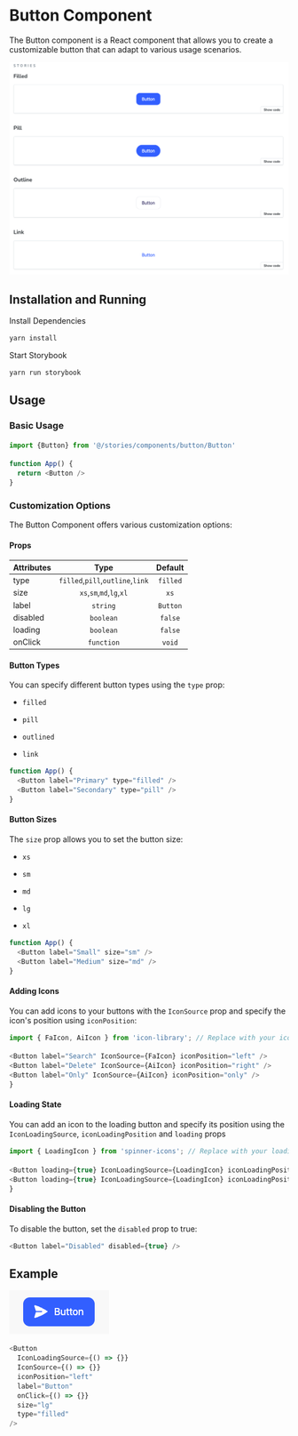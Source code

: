 
# Button Component

The Button component is a React component that allows you to create a customizable button that can adapt to various usage scenarios.

![App Screenshot](https://raw.githubusercontent.com/ezgihekimm/storybook-button/main/Screenshot%202023-09-27%20at%2013.04.25.png)
## Installation and Running
Install Dependencies
```bash
yarn install
```

Start Storybook
```bash
yarn run storybook
```

## Usage

### Basic Usage

```javascript
import {Button} from '@/stories/components/button/Button'

function App() {
  return <Button />
}
```
### Customization Options
The Button Component offers various customization options:


#### Props

| Attributes            |     Type      |  Default  |
| :-------------------- | :-----------: | :-------: |
| type                  | `filled`,`pill`,`outline`,`link`     | `filled` |
| size        | `xs`,`sm`,`md`,`lg`,`xl`      | `xs`       |
| label   | `string`     | `Button`    |
| disabled   | `boolean`     | `false`    |
| loading   | `boolean`     | `false`    |
| onClick   | `function`     | `void`    |





#### Button Types
You can specify different button types using the `type` prop:

- `filled`

- `pill`

- `outlined`

- `link`
```javascript
function App() {
  <Button label="Primary" type="filled" />
  <Button label="Secondary" type="pill" />
}
```
#### Button Sizes
The `size` prop allows you to set the button size:

- `xs`

- `sm`

- `md`

- `lg`

- `xl`

```javascript
function App() {
  <Button label="Small" size="sm" />
  <Button label="Medium" size="md" />
}
```
#### Adding Icons
You can add icons to your buttons with the `IconSource` prop and specify the icon's position using `iconPosition`:

```javascript
import { FaIcon, AiIcon } from 'icon-library'; // Replace with your icon components

<Button label="Search" IconSource={FaIcon} iconPosition="left" />
<Button label="Delete" IconSource={AiIcon} iconPosition="right" />
<Button label="Only" IconSource={AiIcon} iconPosition="only" />
}
```
#### Loading State
You can add an icon to the loading button and specify its position using the `IconLoadingSource`,
`iconLoadingPosition` and `loading` props 
```javascript
import { LoadingIcon } from 'spinner-icons'; // Replace with your loading spinner components

<Button loading={true} IconLoadingSource={LoadingIcon} iconLoadingPosition="left" />
<Button loading={true} IconLoadingSource={LoadingIcon} iconLoadingPosition="only" />
}
```
#### Disabling the Button
To disable the button, set the `disabled` prop to true:
```javascript
<Button label="Disabled" disabled={true} />
```




## Example

![App Screenshot](https://raw.githubusercontent.com/ezgihekimm/storybook-button/main/Screenshot%202023-09-27%20at%2013.00.21.png)

```javascript
<Button
  IconLoadingSource={() => {}}
  IconSource={() => {}}
  iconPosition="left"
  label="Button"
  onClick={() => {}}
  size="lg"
  type="filled"
/>
```
